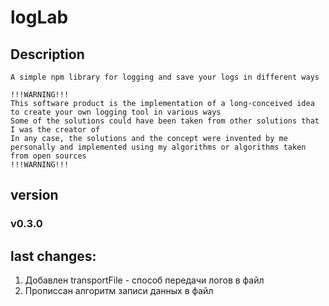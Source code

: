 # logLab
## Description
```
A simple npm library for logging and save your logs in different ways 

!!!WARNING!!!
This software product is the implementation of a long-conceived idea to create your own logging tool in various ways
Some of the solutions could have been taken from other solutions that I was the creator of
In any case, the solutions and the concept were invented by me personally and implemented using my algorithms or algorithms taken from open sources
!!!WARNING!!!
```

## version
### v0.3.0
## last changes:
1. Добавлен transportFile - способ передачи логов в файл
2. Прописсан алгоритм записи данных в файл